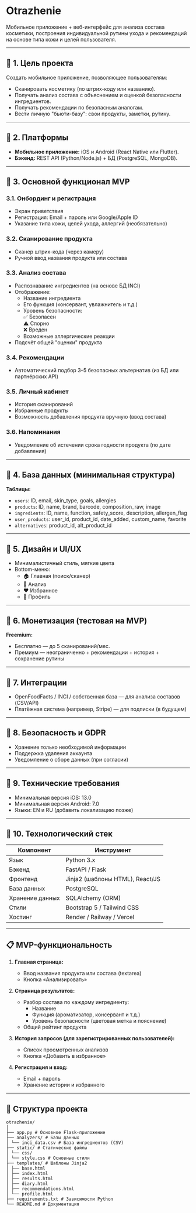 # Otrazhenie

Мобильное приложение + веб-интерфейс для анализа состава косметики, построения индивидуальной рутины ухода и рекомендаций на основе типа кожи и целей пользователя.

---

## 🔹 1. Цель проекта
Создать мобильное приложение, позволяющее пользователям:
- Сканировать косметику (по штрих-коду или названию).
- Получать анализ состава с объяснением и оценкой безопасности ингредиентов.
- Получать рекомендации по безопасным аналогам.
- Вести личную "бьюти-базу": свои продукты, заметки, рутину.

---

## 🔹 2. Платформы
- **Мобильное приложение:** iOS и Android (React Native или Flutter).  
- **Бэкенд:** REST API (Python/Node.js) + БД (PostgreSQL, MongoDB).  

---

## 🔹 3. Основной функционал MVP

### 3.1. Онбординг и регистрация
- Экран приветствия  
- Регистрация: Email + пароль или Google/Apple ID  
- Указание типа кожи, целей ухода, аллергий (необязательно)  

### 3.2. Сканирование продукта
- Сканер штрих-кода (через камеру)  
- Ручной ввод названия продукта или состава  

### 3.3. Анализ состава
- Распознавание ингредиентов (на основе БД INCI)  
- Отображение:
  - Название ингредиента  
  - Его функция (консервант, увлажнитель и т.д.)  
  - Уровень безопасности:  
    ✅ Безопасен  
    ⚠️ Спорно  
    ❌ Вреден  
  - Возможные аллергические реакции  
- Подсчёт общей "оценки" продукта  

### 3.4. Рекомендации
- Автоматический подбор 3–5 безопасных альтернатив (из БД или партнёрских API)  

### 3.5. Личный кабинет
- История сканирований  
- Избранные продукты  
- Возможность добавления продукта вручную (ввод состава)  

### 3.6. Напоминания
- Уведомление об истечении срока годности продукта (по дате добавления)  

---

## 🔹 4. База данных (минимальная структура)
**Таблицы:**
- `users`: ID, email, skin_type, goals, allergies  
- `products`: ID, name, brand, barcode, composition_raw, image  
- `ingredients`: ID, name, function, safety_score, description, allergen_flag  
- `user_products`: user_id, product_id, date_added, custom_name, favorite  
- `alternatives`: product_id, alt_product_id  

---

## 🔹 5. Дизайн и UI/UX
- Минималистичный стиль, мягкие цвета  
- Bottom-меню:
  - 🏠 Главная (поиск/сканер)  
  - 🧪 Анализ  
  - ❤️ Избранное  
  - 👤 Профиль  

---

## 🔹 6. Монетизация (тестовая на MVP)
**Freemium:**  
- Бесплатно — до 5 сканирований/мес.  
- Премиум — неограниченно + рекомендации + история + сохранение рутины  

---

## 🔹 7. Интеграции
- OpenFoodFacts / INCI / собственная база — для анализа составов (CSV/API)  
- Платёжная система (например, Stripe) — для подписки (в будущем)  

---

## 🔹 8. Безопасность и GDPR
- Хранение только необходимой информации  
- Поддержка удаления аккаунта  
- Уведомление о сборе данных (при согласии)  

---

## 🔹 9. Технические требования
- Минимальная версия iOS: 13.0  
- Минимальная версия Android: 7.0  
- Языки: EN и RU (добавить локализацию позже)  

---

## 🔹 10. Технологический стек

| Компонент           | Инструмент                       |
|--------------------|----------------------------------|
| Язык               | Python 3.x                       |
| Бэкенд             | FastAPI / Flask                  |
| Фронтенд           | Jinja2 (шаблоны HTML), React/JS |
| База данных        | PostgreSQL                       |
| Хранение данных    | SQLAlchemy (ORM)                 |
| Стили              | Bootstrap 5 / Tailwind CSS       |
| Хостинг            | Render / Railway / Vercel        |

---

## 📋 MVP-функциональность

1. **Главная страница:**  
   - Ввод названия продукта или состава (textarea)  
   - Кнопка «Анализировать»  

2. **Страница результатов:**  
   - Разбор состава по каждому ингредиенту:
     - Название  
     - Функция (ароматизатор, консервант и т.д.)  
     - Уровень безопасности (цветовая метка и пояснение)  
   - Общий рейтинг продукта  

3. **История запросов (для зарегистрированных пользователей):**  
   - Список просмотренных анализов  
   - Кнопка «Добавить в избранное»  

4. **Регистрация и вход:**  
   - Email + пароль  
   - Хранение истории и избранного  

---

## 📂 Структура проекта
```
otrazhenie/
│
├── app.py # Основное Flask-приложение
├── analyzers/ # Базы данных
│ └── inci_data.csv # База ингредиентов (CSV)
├── static/ # Статические файлы
│ └── css/
│ └── style.css # Основные стили
├── templates/ # Шаблоны Jinja2
│ ├── base.html
│ ├── index.html
│ ├── results.html
│ ├── diary.html
│ ├── recommendations.html
│ └── profile.html
├── requirements.txt # Зависимости Python
└── README.md # Документация
```
